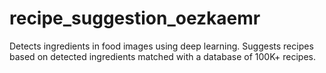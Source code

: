 # recipe_suggestion_oezkaemr
Detects ingredients in food images using deep learning. Suggests recipes based on detected ingredients matched with a database of 100K+ recipes.
